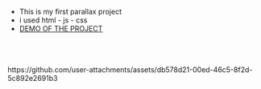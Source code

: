 <ul>
    <li>This is my first parallax project</li>
    <li>i used html - js - css</li>
    <li><a href="https://kia-torkashvand.github.io/parallax-project/">DEMO OF THE PROJECT</a></li>
</ul>
<br><br><br>
https://github.com/user-attachments/assets/db578d21-00ed-46c5-8f2d-5c892e2691b3
